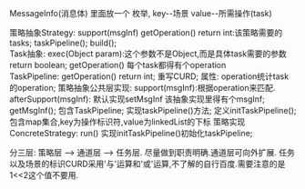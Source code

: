 MessageInfo(消息体)
  里面放一个 枚举, key--场景 value--所需操作(task)

策略抽象Strategy: support(msgInf) getOperation() return int:该策略需要的tasks;  taskPipeline();  build();  
Task抽象: exec(Object param):这个参数不是Object,而是具体task需要的参数 return boolean;    getOperation() 每个task都得有个operation  
TaskPipeline: getOperation() return int; 重写CURD;    属性: operation统计task的operation;
策略抽象公共层实现: support(msgInf):根据operation来匹配. afterSupport(msgInf): 默认实现setMsgInf  该抽象实现里得有个msgInf; getMsgInf(); 包含TaskPipeline; 实现taskPipeline()方法; 定义initTaskPipeline(); 包含map集合,key为操作标识符,value为linkedList的下标
策略实现ConcreteStrategy: run()  实现initTaskPipeline()初始化taskPipeline; 




分三层:  策略层 --> 通道层 --> 任务层.    尽量做到职责明确.通道层可向外扩展. 任务以及场景的标识CURD采用'与'运算和'或'运算,不了解的自行百度.需要注意的是1<<2这个值不要用.
